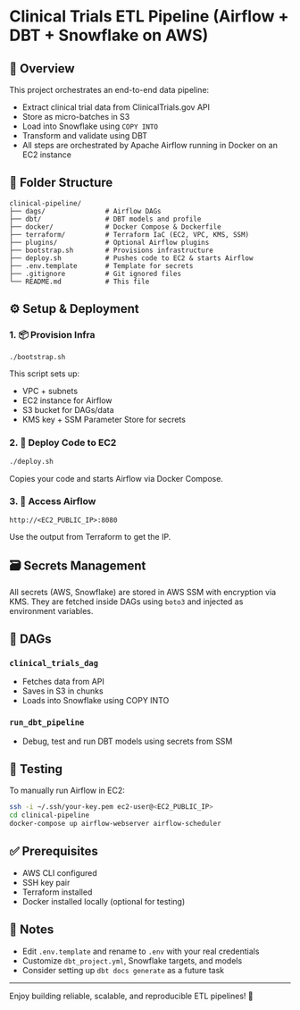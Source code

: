 # Clinical Trials ETL Pipeline (Airflow + DBT + Snowflake on AWS)

## 🚀 Overview
This project orchestrates an end-to-end data pipeline:
- Extract clinical trial data from ClinicalTrials.gov API
- Store as micro-batches in S3
- Load into Snowflake using `COPY INTO`
- Transform and validate using DBT
- All steps are orchestrated by Apache Airflow running in Docker on an EC2 instance

## 🧱 Folder Structure
```
clinical-pipeline/
├── dags/               # Airflow DAGs
├── dbt/                # DBT models and profile
├── docker/             # Docker Compose & Dockerfile
├── terraform/          # Terraform IaC (EC2, VPC, KMS, SSM)
├── plugins/            # Optional Airflow plugins
├── bootstrap.sh        # Provisions infrastructure
├── deploy.sh           # Pushes code to EC2 & starts Airflow
├── .env.template       # Template for secrets
├── .gitignore          # Git ignored files
└── README.md           # This file
```

## ⚙️ Setup & Deployment

### 1. 📦 Provision Infra
```bash
./bootstrap.sh
```
This script sets up:
- VPC + subnets
- EC2 instance for Airflow
- S3 bucket for DAGs/data
- KMS key + SSM Parameter Store for secrets

### 2. 🚀 Deploy Code to EC2
```bash
./deploy.sh
```
Copies your code and starts Airflow via Docker Compose.

### 3. 🔗 Access Airflow
```
http://<EC2_PUBLIC_IP>:8080
```
Use the output from Terraform to get the IP.

## 🗃️ Secrets Management
All secrets (AWS, Snowflake) are stored in AWS SSM with encryption via KMS.
They are fetched inside DAGs using `boto3` and injected as environment variables.

## 📅 DAGs
### `clinical_trials_dag`
- Fetches data from API
- Saves in S3 in chunks
- Loads into Snowflake using COPY INTO

### `run_dbt_pipeline`
- Debug, test and run DBT models using secrets from SSM

## 🧪 Testing
To manually run Airflow in EC2:
```bash
ssh -i ~/.ssh/your-key.pem ec2-user@<EC2_PUBLIC_IP>
cd clinical-pipeline
docker-compose up airflow-webserver airflow-scheduler
```

## ✅ Prerequisites
- AWS CLI configured
- SSH key pair
- Terraform installed
- Docker installed locally (optional for testing)

## 📌 Notes
- Edit `.env.template` and rename to `.env` with your real credentials
- Customize `dbt_project.yml`, Snowflake targets, and models
- Consider setting up `dbt docs generate` as a future task

---
Enjoy building reliable, scalable, and reproducible ETL pipelines! 🧪
